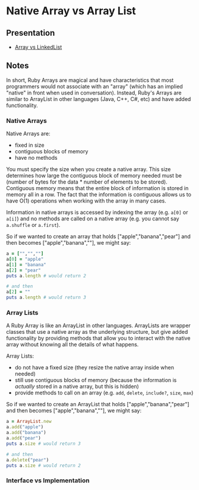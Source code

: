 # Native Array vs Array List

## Presentation
+ [Array vs LinkedList](https://drive.google.com/open?id=1-FASrGQ1o93yk2r6iqsra1marq-D8vXerHDYdPW0PO8)

## Notes
In short, Ruby Arrays are magical and have characteristics that most programmers would not associate with an "array" (which has an implied "native" in front when used in conversation). Instead, Ruby's Arrays are similar to ArrayList in other languages (Java, C++, C#, etc) and have added functionality.

### Native Arrays
Native Arrays are:
  + fixed in size
  + contiguous blocks of memory
  + have no methods

You must specify the size when you create a native array. This size determines how large the contiguous block of memory needed must be (number of bytes for the data * number of elements to be stored). Contiguous memory means that the entire block of information is stored in memory all in a row. The fact that the information is contiguous allows us to have O(1) operations when working with the array in many cases.

Information in native arrays is accessed by indexing the array (e.g. `a[0]` or `a[i]`) and no methods are called on a native array (e.g. you cannot say `a.shuffle` or `a.first`).

So if we wanted to create an array that holds ["apple","banana","pear"] and then becomes ["apple","banana",""], we might say:

```ruby
a = ["","",""]
a[0] = "apple"
a[1] = "banana"
a[2] = "pear"
puts a.length # would return 2

# and then
a[2] = ""
puts a.length # would return 3
```

### Array Lists
A Ruby Array is like an ArrayList in other languages. ArrayLists are wrapper classes that use a native array as the underlying structure, but give added functionality by providing methods that allow you to interact with the native array without knowing all the details of what happens.

Array Lists:
  + do not have a fixed size (they resize the native array inside when needed)
  + still use contiguous blocks of memory (because the information is _actually_ stored in a native array, but this is hidden)
  + provide methods to call on an array (e.g. `add`, `delete`, `include?`, `size`, `max`)

  So if we wanted to create an ArrayList that holds ["apple","banana","pear"] and then becomes ["apple","banana",""], we might say:

  ```ruby
  a = ArrayList.new
  a.add("apple")
  a.add("banana")
  a.add("pear")
  puts a.size # would return 3

  # and then
  a.delete("pear")
  puts a.size # would return 2
  ```

### Interface vs Implementation
